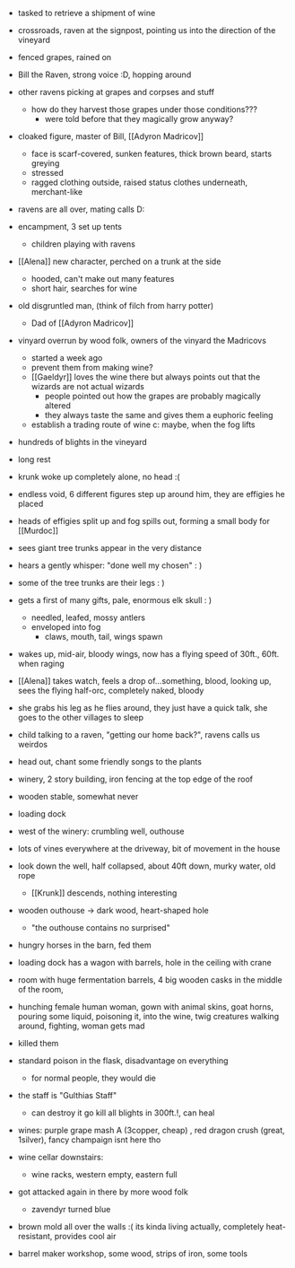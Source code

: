 - tasked to retrieve a shipment of wine
- crossroads, raven at the signpost, pointing us into the direction of the vineyard
- fenced grapes, rained on
- Bill the Raven, strong voice :D, hopping around
- other ravens picking at grapes and corpses and stuff
	- how do they harvest those grapes under those conditions???
		- were told before that they magically grow anyway?
- cloaked figure, master of Bill, [[Adyron Madricov]]
	- face is scarf-covered, sunken features, thick brown beard, starts greying
	- stressed
	- ragged clothing outside, raised status clothes underneath, merchant-like

- ravens are all over, mating calls D:
- encampment, 3 set up tents
	- children playing with ravens
- [[Alena]] new character, perched on a trunk at the side
	- hooded, can't make out many features
	- short hair, searches for wine
- old disgruntled man, (think of filch from harry potter)
	- Dad of [[Adyron Madricov]]
- vinyard overrun by wood folk, owners of the vinyard the Madricovs
	- started a week ago
	- prevent them from making wine?
	- [[Gaeldyr]] loves the wine there but always points out that the wizards are not actual wizards
		- people pointed out how the grapes are probably magically altered
		- they always taste the same and gives them a euphoric feeling
	- establish a trading route of wine c: maybe, when the fog lifts
- hundreds of blights in the vineyard

- long rest
- krunk woke up completely alone, no head :(
- endless void, 6 different figures step up around him, they are effigies he placed
- heads of effigies split up and fog spills out, forming a small body for [[Murdoc]]
- sees giant tree trunks appear in the very distance
- hears a gently whisper: "done well my chosen" : )
- some of the tree trunks are their legs :    )
- gets a first of many gifts, pale, enormous elk skull  :       )
	- needled, leafed, mossy antlers
	- enveloped into fog
		- claws, mouth, tail, wings spawn
- wakes up, mid-air, bloody wings, now has a flying speed of 30ft., 60ft. when raging
- [[Alena]] takes watch, feels a drop of...something, blood, looking up, sees the flying half-orc, completely naked, bloody
- she grabs his leg as he flies around, they just have a quick talk, she goes to the other villages to sleep

- child talking to a raven, "getting our home back?", ravens calls us weirdos

- head out, chant some friendly songs to the plants
- winery, 2 story building, iron fencing at the top edge of the roof
- wooden stable, somewhat never
- loading dock
- west of the winery: crumbling well, outhouse

- lots of vines everywhere at the driveway, bit of movement in the house
- look down the well, half collapsed, about 40ft down, murky water, old rope
	- [[Krunk]] descends, nothing interesting
- wooden outhouse -> dark wood, heart-shaped hole
	- "the outhouse contains no surprised"
- hungry horses in the barn, fed them
- loading dock has a wagon with barrels, hole in the ceiling with crane
- room with huge fermentation barrels, 4 big wooden casks in the middle of the room,
- hunching female human woman, gown with animal skins, goat horns, pouring some liquid, poisoning it, into the wine, twig creatures walking around, fighting, woman gets mad
- killed them
- standard poison in the flask, disadvantage on everything
	- for normal people, they would die
- the staff is "Gulthias Staff"
	- can destroy it go kill all blights in 300ft.!, can heal
- wines: purple grape mash A (3copper, cheap) , red dragon crush (great, 1silver), fancy champaign isnt here tho
- wine cellar downstairs:
	- wine racks, western empty, eastern full
- got attacked again in there by more wood folk
	- zavendyr turned blue
- brown mold all over the walls :( its kinda living actually, completely heat-resistant, provides cool air
- barrel maker workshop, some wood, strips of iron, some tools